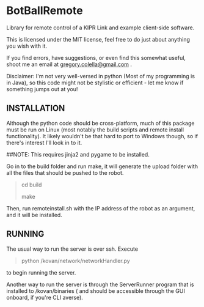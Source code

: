 BotBallRemote
=============

Library for remote control of a KIPR Link and example client-side software.

This is licensed under the MIT license, feel free to do just about anything you wish with it.

If you find errors, have suggestions, or even find this somewhat useful, shoot me an email at gregory.colella@gmail.com .

Disclaimer: I'm not very well-versed in python (Most of my programming is in Java), so this code might not be stylistic
or efficient - let me know if something jumps out at you!


INSTALLATION
------------

Although the python code should be cross-platform, much of this package must be run on Linux (most notably the 
build scripts and remote install functionality). It likely wouldn't be that hard to port to Windows though, so
if there's interest I'll look in to it.


##NOTE:
	This requires jinja2 and pygame to be installed.

Go in to the build folder and run make, it will generate the upload folder with all the files that should be pushed to the robot.

>cd build
>
>make

Then, run remoteinstall.sh with the IP address of the robot as an argument, and it will be installed.


RUNNING
-------

The usual way to run the server is over ssh. Execute 

>python /kovan/network/networkHandler.py

to begin running the server. 

Another way to run the server is through the ServerRunner program that is installed to /kovan/binaries ( and should be accessible
through the GUI onboard, if you're CLI averse).  





